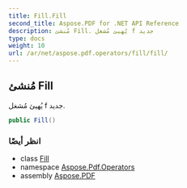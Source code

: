```yaml
---
title: Fill.Fill
second_title: Aspose.PDF for .NET API Reference
description: مُنشئ Fill. يُهيئ مُشغل f جديد
type: docs
weight: 10
url: /ar/net/aspose.pdf.operators/fill/fill/
---
```

## مُنشئ Fill

يُهيئ مُشغل f جديد.

```csharp
public Fill()
```

### انظر أيضًا

* class [Fill](../)
* namespace [Aspose.Pdf.Operators](../../../aspose.pdf.operators/)
* assembly [Aspose.PDF](../../../)